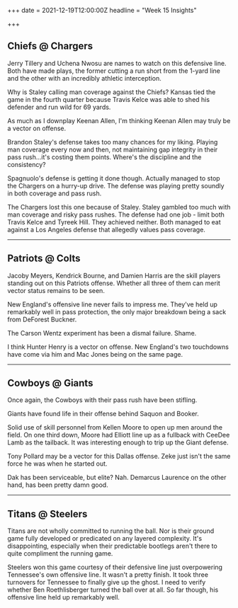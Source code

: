 +++
date = 2021-12-19T12:00:00Z
headline = "Week 15 Insights"

+++
## Chiefs @ Chargers

Jerry Tillery and Uchena Nwosu are names to watch on this defensive line. Both have made plays, the former cutting a run short from the 1-yard line and the other with an incredibly athletic interception.

Why is Staley calling man coverage against the Chiefs? Kansas tied the game in the fourth quarter because Travis Kelce was able to shed his defender and run wild for 69 yards.

As much as I downplay Keenan Allen, I'm thinking Keenan Allen may truly be a vector on offense.

Brandon Staley's defense takes too many chances for my liking. Playing man coverage every now and then, not maintaining gap integrity in their pass rush...it's costing them points. Where's the discipline and the consistency?

Spagnuolo's defense is getting it done though. Actually managed to stop the Chargers on a hurry-up drive. The defense was playing pretty soundly in both coverage and pass rush.

The Chargers lost this one because of Staley. Staley gambled too much with man coverage and risky pass rushes. The defense had one job - limit both Travis Kelce and Tyreek Hill. They achieved neither. Both managed to eat against a Los Angeles defense that allegedly values pass coverage.

***

## Patriots @ Colts

Jacoby Meyers, Kendrick Bourne, and Damien Harris are the skill players standing out on this Patriots offense. Whether all three of them can merit vector status remains to be seen.

New England's offensive line never fails to impress me. They've held up remarkably well in pass protection, the only major breakdown being a sack from DeForest Buckner.

The Carson Wentz experiment has been a dismal failure. Shame.

I think Hunter Henry is a vector on offense. New England's two touchdowns have come via him and Mac Jones being on the same page.

***

## Cowboys @ Giants

Once again, the Cowboys with their pass rush have been stifling. 

Giants have found life in their offense behind Saquon and Booker. 

Solid use of skill personnel from Kellen Moore to open up men around the field. On one third down, Moore had Elliott line up as a fullback with CeeDee Lamb as the tailback. It was interesting enough to trip up the Giant defense.

Tony Pollard may be a vector for this Dallas offense. Zeke just isn't the same force he was when he started out. 

Dak has been serviceable, but elite? Nah. Demarcus Laurence on the other hand, has been pretty damn good.

***

## Titans @ Steelers

Titans are not wholly committed to running the ball. Nor is their ground game fully developed or predicated on any layered complexity. It's disappointing, especially when their predictable bootlegs aren't there to quite compliment the running game.

Steelers won this game courtesy of their defensive line just overpowering Tennessee's own offensive line. It wasn't a pretty finish. It took three turnovers for Tennessee to finally give up the ghost. I need to verify whether Ben Roethlisberger turned the ball over at all. So far though, his offensive line held up remarkably well.